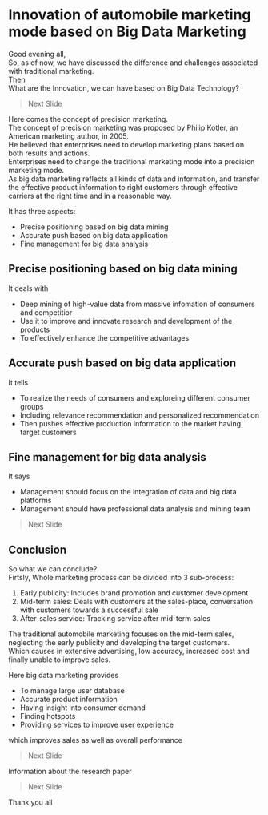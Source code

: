 # Innovation of automobile marketing mode based on Big Data Marketing
Good evening all, <br/>
So, as of now, we have discussed the difference and challenges associated with traditional marketing. <br/>
Then <br/>
What are the Innovation, we can have based on Big Data Technology? <br/>

> Next Slide

Here comes the concept of precision marketing. <br/>
The concept of precision marketing was proposed by Philip Kotler, an American marketing author, in 2005. <br/>
He believed that enterprises need to develop marketing plans based on both results and actions. <br/> 
Enterprises need to change the traditional marketing mode into a precision marketing mode. <br/>
As big data marketing reflects all kinds of data and information, and transfer the effective product information
to right customers through effective carriers at the right time and in a reasonable way.

It has three aspects:
- Precise positioning based on big data mining
- Accurate push based on big data application
- Fine management for big data analysis

## Precise positioning based on big data mining
It deals with
- Deep mining of high-value data from massive infomation of consumers and competitior
- Use it to improve and innovate research and development of the products
- To effectively enhance the competitive advantages

## Accurate push based on big data application
It tells
- To realize the needs of consumers and exploreing different consumer groups
- Including relevance recommendation and personalized recommendation
- Then pushes effective production information to the market having target customers

## Fine management for big data analysis
It says
- Management should focus on the integration of data and big data platforms
- Management should have professional data analysis and mining team

> Next Slide

## Conclusion
So what we can conclude? <br/> 
Firtsly, Whole marketing process can be divided into 3 sub-process: 
1) Early publicity: Includes brand promotion and customer development
2) Mid-term sales: Deals with customers at the sales-place, conversation with customers towards a successful sale
3) After-sales service: Tracking service after mid-term sales

The traditional automobile marketing focuses on the mid-term sales, neglecting the early publicity and developing
the target customers. <br/> 
Which causes in extensive advertising, low accuracy, increased cost and finally unable to improve sales. <br/>

Here big data marketing provides
- To manage large user database
- Accurate product information
- Having insight into consumer demand
- Finding hotspots
- Providing services to improve user experience

which improves sales as well as overall performance <br/>

> Next Slide

Information about the research paper <br/>

> Next Slide

Thank you all
